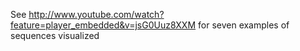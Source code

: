 See http://www.youtube.com/watch?feature=player_embedded&v=jsG0Uuz8XXM for seven examples of sequences visualized